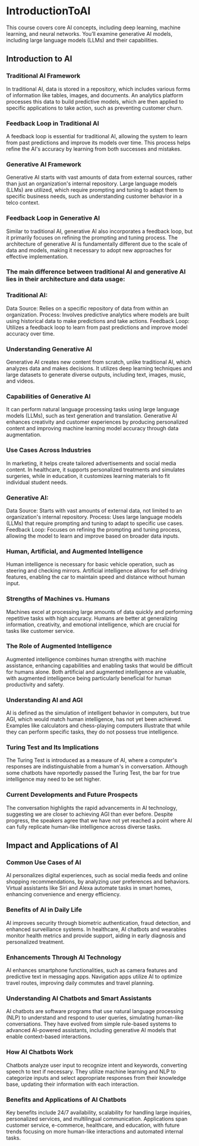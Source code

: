 # IntroductionToAI
This course covers core AI concepts, including deep learning, machine learning, and neural networks. You’ll examine generative AI models, including large language models (LLMs) and their capabilities.


## Introduction to AI

### Traditional AI Framework

In traditional AI, data is stored in a repository, which includes various forms of information like tables, images, and documents.
An analytics platform processes this data to build predictive models, which are then applied to specific applications to take action, such as preventing customer churn.

### Feedback Loop in Traditional AI

A feedback loop is essential for traditional AI, allowing the system to learn from past predictions and improve its models over time.
This process helps refine the AI's accuracy by learning from both successes and mistakes.

### Generative AI Framework

Generative AI starts with vast amounts of data from external sources, rather than just an organization's internal repository.
Large language models (LLMs) are utilized, which require prompting and tuning to adapt them to specific business needs, such as understanding customer behavior in a telco context.

### Feedback Loop in Generative AI

Similar to traditional AI, generative AI also incorporates a feedback loop, but it primarily focuses on refining the prompting and tuning process.
The architecture of generative AI is fundamentally different due to the scale of data and models, making it necessary to adopt new approaches for effective implementation.

### The main difference between traditional AI and generative AI lies in their architecture and data usage:

### Traditional AI:

Data Source: Relies on a specific repository of data from within an organization.
Process: Involves predictive analytics where models are built using historical data to make predictions and take actions.
Feedback Loop: Utilizes a feedback loop to learn from past predictions and improve model accuracy over time.

### Understanding Generative AI

Generative AI creates new content from scratch, unlike traditional AI, which analyzes data and makes decisions.
It utilizes deep learning techniques and large datasets to generate diverse outputs, including text, images, music, and videos.

### Capabilities of Generative AI

It can perform natural language processing tasks using large language models (LLMs), such as text generation and translation.
Generative AI enhances creativity and customer experiences by producing personalized content and improving machine learning model accuracy through data augmentation.

### Use Cases Across Industries

In marketing, it helps create tailored advertisements and social media content.
In healthcare, it supports personalized treatments and simulates surgeries, while in education, it customizes learning materials to fit individual student needs.

### Generative AI:

Data Source: Starts with vast amounts of external data, not limited to an organization's internal repository.
Process: Uses large language models (LLMs) that require prompting and tuning to adapt to specific use cases.
Feedback Loop: Focuses on refining the prompting and tuning process, allowing the model to learn and improve based on broader data inputs.

### Human, Artificial, and Augmented Intelligence

Human intelligence is necessary for basic vehicle operation, such as steering and checking mirrors.
Artificial intelligence allows for self-driving features, enabling the car to maintain speed and distance without human input.

### Strengths of Machines vs. Humans

Machines excel at processing large amounts of data quickly and performing repetitive tasks with high accuracy.
Humans are better at generalizing information, creativity, and emotional intelligence, which are crucial for tasks like customer service.

### The Role of Augmented Intelligence

Augmented intelligence combines human strengths with machine assistance, enhancing capabilities and enabling tasks that would be difficult for humans alone.
Both artificial and augmented intelligence are valuable, with augmented intelligence being particularly beneficial for human productivity and safety.

### Understanding AI and AGI

AI is defined as the simulation of intelligent behavior in computers, but true AGI, which would match human intelligence, has not yet been achieved.
Examples like calculators and chess-playing computers illustrate that while they can perform specific tasks, they do not possess true intelligence.

### Turing Test and Its Implications

The Turing Test is introduced as a measure of AI, where a computer's responses are indistinguishable from a human's in conversation.
Although some chatbots have reportedly passed the Turing Test, the bar for true intelligence may need to be set higher.

### Current Developments and Future Prospects

The conversation highlights the rapid advancements in AI technology, suggesting we are closer to achieving AGI than ever before.
Despite progress, the speakers agree that we have not yet reached a point where AI can fully replicate human-like intelligence across diverse tasks.

## Impact and Applications of AI

### Common Use Cases of AI

AI personalizes digital experiences, such as social media feeds and online shopping recommendations, by analyzing user preferences and behaviors.
Virtual assistants like Siri and Alexa automate tasks in smart homes, enhancing convenience and energy efficiency.

### Benefits of AI in Daily Life

AI improves security through biometric authentication, fraud detection, and enhanced surveillance systems.
In healthcare, AI chatbots and wearables monitor health metrics and provide support, aiding in early diagnosis and personalized treatment.

### Enhancements Through AI Technology

AI enhances smartphone functionalities, such as camera features and predictive text in messaging apps.
Navigation apps utilize AI to optimize travel routes, improving daily commutes and travel planning.

### Understanding AI Chatbots and Smart Assistants

AI chatbots are software programs that use natural language processing (NLP) to understand and respond to user queries, simulating human-like conversations.
They have evolved from simple rule-based systems to advanced AI-powered assistants, including generative AI models that enable context-based interactions.

### How AI Chatbots Work

Chatbots analyze user input to recognize intent and keywords, converting speech to text if necessary.
They utilize machine learning and NLP to categorize inputs and select appropriate responses from their knowledge base, updating their information with each interaction.

### Benefits and Applications of AI Chatbots

Key benefits include 24/7 availability, scalability for handling large inquiries, personalized services, and multilingual communication.
Applications span customer service, e-commerce, healthcare, and education, with future trends focusing on more human-like interactions and automated internal tasks.

